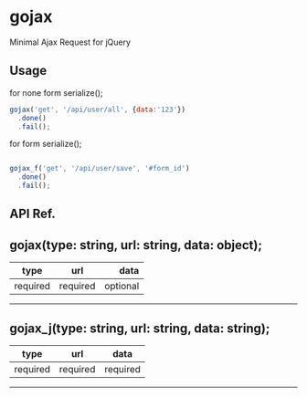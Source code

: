 # gojax
Minimal Ajax Request for jQuery
## Usage
for none form serialize();

```javascript
gojax('get', '/api/user/all', {data:'123'})
  .done()
  .fail();
```

for form serialize();
```javascript

gojax_f('get', '/api/user/save', '#form_id')
  .done()
  .fail();
```
## API Ref.

gojax(type: **string**, url: **string**, data: **object**);
---
| type        | url           | data  |
| ------------- |:-------------:| -----:|
| required     | required | optional |
---

gojax_j(type: **string**, url: **string**, **data**: **string**);
---
| type        | url           | data  |
| ------------- |:-------------:| -----|
| required     | required |  required |
---

